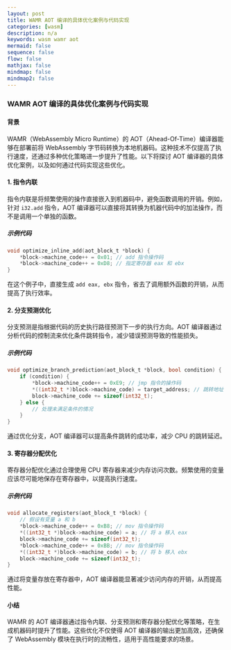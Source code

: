 ```yaml
---
layout: post
title: WAMR AOT 编译的具体优化案例与代码实现
categories: [wasm]
description: n/a
keywords: wasm wamr aot
mermaid: false
sequence: false
flow: false
mathjax: false
mindmap: false
mindmap2: false
---
```


### WAMR AOT 编译的具体优化案例与代码实现

#### 背景
WAMR（WebAssembly Micro Runtime）的 AOT（Ahead-Of-Time）编译器能够在部署前将 WebAssembly 字节码转换为本地机器码。这种技术不仅提高了执行速度，还通过多种优化策略进一步提升了性能。以下将探讨 AOT 编译器的具体优化案例，以及如何通过代码实现这些优化。

#### 1. 指令内联

指令内联是将频繁使用的操作直接嵌入到机器码中，避免函数调用的开销。例如，针对 `i32.add` 指令，AOT 编译器可以直接将其转换为机器代码中的加法操作，而不是调用一个单独的函数。

##### 示例代码

```c
void optimize_inline_add(aot_block_t *block) {
    *block->machine_code++ = 0x01; // add 指令操作码
    *block->machine_code++ = 0xD8; // 指定寄存器 eax 和 ebx
}
```

在这个例子中，直接生成 `add eax, ebx` 指令，省去了调用额外函数的开销，从而提高了执行效率。

#### 2. 分支预测优化

分支预测是指根据代码的历史执行路径预测下一步的执行方向。AOT 编译器通过分析代码的控制流来优化条件跳转指令，减少错误预测导致的性能损失。

##### 示例代码

```c
void optimize_branch_prediction(aot_block_t *block, bool condition) {
    if (condition) {
        *block->machine_code++ = 0xE9; // jmp 指令的操作码
        *((int32_t *)block->machine_code) = target_address; // 跳转地址
        block->machine_code += sizeof(int32_t);
    } else {
        // 处理未满足条件的情况
    }
}
```

通过优化分支，AOT 编译器可以提高条件跳转的成功率，减少 CPU 的跳转延迟。

#### 3. 寄存器分配优化

寄存器分配优化通过合理使用 CPU 寄存器来减少内存访问次数。频繁使用的变量应该尽可能地保存在寄存器中，以提高执行速度。

##### 示例代码

```c
void allocate_registers(aot_block_t *block) {
    // 假设有变量 a 和 b
    *block->machine_code++ = 0xB8; // mov 指令操作码
    *((int32_t *)block->machine_code) = a; // 将 a 移入 eax
    block->machine_code += sizeof(int32_t);
    *block->machine_code++ = 0xBB; // mov 指令操作码
    *((int32_t *)block->machine_code) = b; // 将 b 移入 ebx
    block->machine_code += sizeof(int32_t);
}
```

通过将变量存放在寄存器中，AOT 编译器能显著减少访问内存的开销，从而提高性能。

#### 小结

WAMR 的 AOT 编译器通过指令内联、分支预测和寄存器分配优化等策略，在生成机器码时提升了性能。这些优化不仅使得 AOT 编译器的输出更加高效，还确保了 WebAssembly 模块在执行时的流畅性，适用于高性能要求的场景。